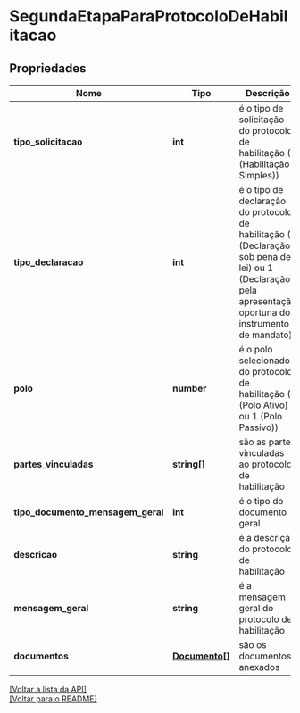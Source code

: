 # SegundaEtapaParaProtocoloDeHabilitacao

## Propriedades
Nome | Tipo | Descrição | Notas
------------ | ------------- | ------------- | -------------
**tipo_solicitacao** | **int** | é o tipo de solicitação do protocolo de habilitação (0 (Habilitação Simples)) | [obrigatório] 
**tipo_declaracao** | **int** | é o tipo de declaração do protocolo de habilitação (0 (Declaração sob pena de lei) ou 1 (Declaração pela apresentação oportuna do instrumento de mandato))  | [obrigatório] 
**polo** | **number** | é o polo selecionado do protocolo de habilitação (0 (Polo Ativo) ou 1 (Polo Passivo))  | [obrigatório] 
**partes_vinculadas** | **string[]** | são as partes vinculadas ao protocolo de habilitação | [obrigatório] 
**tipo_documento_mensagem_geral** | **int** | é o tipo do documento geral | [obrigatório] 
**descricao** | **string** | é a descrição do protocolo de habilitação | [opcional] 
**mensagem_geral** | **string** | é a mensagem geral do protocolo de habilitação | [opcional] 
**documentos** | [**Documento[]**](../Documento.md) | são os documentos anexados | [opcional] 

[[Voltar a lista da API]](../../../README.md#Documentação-para-os-Endpoints-da-API)    
[[Voltar para o README]](../../../README.md#Intima.ai---SDK-PHP)

